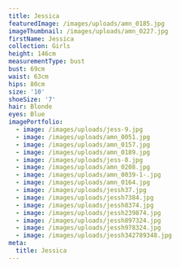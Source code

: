 ```yaml
---
title: Jessica
featuredImage: /images/uploads/amn_0185.jpg
imageThumbnail: /images/uploads/amn_0227.jpg
firstName: Jessica
collection: Girls
height: 146cm
measurementType: bust
bust: 69cm
waist: 63cm
hips: 80cm
size: '10'
shoeSize: '7'
hair: Blonde
eyes: Blue
imagePortfolio:
  - image: /images/uploads/jess-9.jpg
  - image: /images/uploads/amn_0051.jpg
  - image: /images/uploads/amn_0157.jpg
  - image: /images/uploads/amn_0189.jpg
  - image: /images/uploads/jess-8.jpg
  - image: /images/uploads/amn_0208.jpg
  - image: /images/uploads/amn_0039-1-.jpg
  - image: /images/uploads/amn_0164.jpg
  - image: /images/uploads/jessh37.jpg
  - image: /images/uploads/jessh7384.jpg
  - image: /images/uploads/jessh8374.jpg
  - image: /images/uploads/jessh239874.jpg
  - image: /images/uploads/jessh897324.jpg
  - image: /images/uploads/jessh978324.jpg
  - image: /images/uploads/jessh342789348.jpg
meta:
  title: Jessica
---
```


